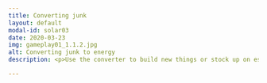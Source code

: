 ```yaml
---
title: Converting junk
layout: default
modal-id: solar03
date: 2020-03-23
img: gameplay01_1.1.2.jpg
alt: Converting junk to energy
description: <p>Use the converter to build new things or stock up on essentials!</p>

---
```

